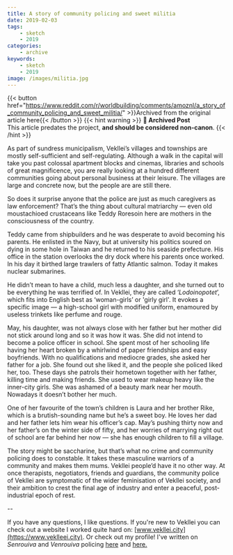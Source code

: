 ```yaml
---
title: A story of community policing and sweet militia
date: 2019-02-03
tags:
    - sketch
    - 2019
categories:
    - archive
keywords:
    - sketch
    - 2019
image: /images/militia.jpg
---
```

{{< button href="https://www.reddit.com/r/worldbuilding/comments/amoznl/a_story_of_community_policing_and_sweet_militia/" >}}Archived from the original article here{{< /button >}}
{{< hint warning >}}
**🌸 Archived Post**  
This article predates the project, **and should be considered non-canon**.
{{< /hint >}}

As part of sundress municipalism, Vekllei’s villages and townships are mostly self-sufficient and self-regulating. Although a walk in the capital will take you past colossal apartment blocks and cinemas, libraries and schools of great magnificence, you are really looking at a hundred different communities going about personal business at their leisure. The villages are large and concrete now, but the people are are still there.

So does it surprise anyone that the police are just as much caregivers as law enforcement? That’s the thing about cultural matriarchy — even old moustachioed crustaceans like Teddy Roresoin here are mothers in the consciousness of the country.

Teddy came from shipbuilders and he was desperate to avoid becoming his parents. He enlisted in the Navy, but at university his politics soured on dying in some hole in Taiwan and he returned to his seaside prefecture. His office in the station overlooks the dry dock where his parents once worked. In his day it birthed large trawlers of fatty Atlantic salmon. Today it makes nuclear submarines.

He didn’t mean to have a child, much less a daughter, and she turned out to be everything he was terrified of. In Vekllei, they are called ‘*Lodoinopotet*’, which fits into English best as ‘woman-girls’ or 'girly girl'. It evokes a specific image — a high-school girl with modified uniform, enamoured by useless trinkets like perfume and rouge.

May, his daughter, was not always close with her father but her mother did not stick around long and so it was how it was. She did not intend to become a police officer in school. She spent most of her schooling life having her heart broken by a whirlwind of paper friendships and easy boyfriends. With no qualifications and mediocre grades, she asked her father for a job. She found out she liked it, and the people she policed liked her, too. These days she patrols their hometown together with her father, killing time and making friends. She used to wear makeup heavy like the inner-city girls. She was ashamed of a beauty mark near her mouth. Nowadays it doesn’t bother her much.

One of her favourite of the town’s children is Laura and her brother Rike, which is a brutish-sounding name but he’s a sweet boy. He loves her dad and her father lets him wear his officer’s cap. May’s pushing thirty now and her father’s on the winter side of fifty, and her worries of marrying right out of school are far behind her now — she has enough children to fill a village.

The story might be saccharine, but that’s what no crime and community policing does to constable. It takes these masculine warriors of a community and makes them mums. Vekllei people’d have it no other way. At once therapists, negotiators, friends and guardians, the community police of Vekllei are symptomatic of the wider feminisation of Vekllei society, and their ambition to crest the final age of industry and enter a peaceful, post-industrial epoch of rest.

\--

If you have any questions, I like questions. If you're new to Vekllei you can check out a website I worked quite hard on: [www.vekllei.city](https://www.veklleei.city). Or check out my profile! I've written on *Senrouiva*  and *Venrouiva* policing [here](https://www.reddit.com/r/worldbuilding/comments/99nhx6/the_constabulary/) and [here.](https://www.reddit.com/r/worldbuilding/comments/a7ltvy/the_suburban_constabulary/)
